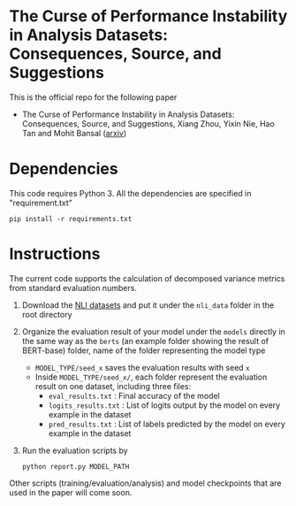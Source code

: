 # The Curse of Performance Instability in Analysis Datasets: Consequences, Source, and Suggestions

This is the official repo for the following paper

* The Curse of Performance Instability in Analysis Datasets: Consequences, Source, and Suggestions, Xiang Zhou, Yixin Nie, Hao Tan and Mohit Bansal ([arxiv](https://arxiv.org/))

# Dependencies

This code requires Python 3. All the dependencies are specified in "requirement.txt"

```
pip install -r requirements.txt
```

# Instructions

The current code supports the calculation of decomposed variance metrics from standard evaluation numbers.

1. Download the [NLI datasets](https://drive.google.com/file/d/1PbODxp4uEsZR_pYOKJSu96xB8rwsdklv/view?usp=sharing) and put it under the  `nli_data` folder in the root directory

2. Organize the evaluation result of your model under the `models` directly in the same way as the `berts` (an example folder showing the result of BERT-base) folder, name of the folder representing the model type

   * `MODEL_TYPE/seed_x` saves the evaluation results with seed `x` 
   * Inside `MODEL_TYPE/seed_x/`, each folder represent the evaluation result on one dataset, including three files:
     * `eval_results.txt` : Final accuracy of the model
     * `logits_results.txt` : List of logits output by the model on every example in the dataset
     * `pred_results.txt` : List of labels predicted by the model on every example in the dataset

3. Run the evaluation scripts by 

   ```
   python report.py MODEL_PATH
   ```

   

Other scripts (training/evaluation/analysis) and model checkpoints that are used in the paper will come soon.